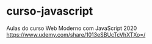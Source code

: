 # curso-javascript
Aulas do curso Web Moderno com JavaScript 2020
https://www.udemy.com/share/1013eSBUcTcVhXTXo=/
